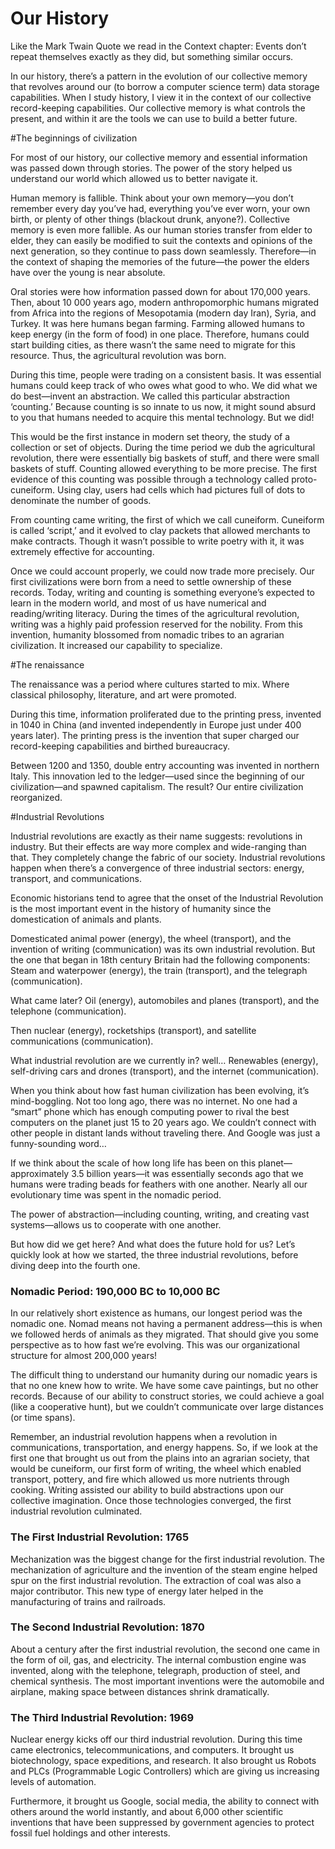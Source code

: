 ﻿# Our History

Like the Mark Twain Quote we read in the Context chapter: Events don’t repeat themselves exactly as they did, but something similar occurs. 

In our history, there’s a pattern in the evolution of our collective memory that revolves around our (to borrow a computer science term) data storage capabilities. When I study history, I view it in the context of our collective record-keeping capabilities. Our collective memory is what controls the present, and within it are the tools we can use to build a better future.

#The beginnings of civilization

For most of our history, our collective memory and essential information was passed down through stories. The power of the story helped us understand our world which allowed us to better navigate it.

Human memory is fallible. Think about your own memory—you don’t remember every day you’ve had, everything you’ve ever worn, your own birth, or plenty of other things (blackout drunk, anyone?). Collective memory is even more fallible. As our human stories transfer from elder to elder, they can easily be modified to suit the contexts and opinions of the next generation, so they continue to pass down seamlessly. Therefore—in the context of shaping the memories of the future—the power the elders have over the young is near absolute.

Oral stories were how information passed down for about 170,000 years. Then, about 10 000 years ago, modern anthropomorphic humans migrated from Africa into the regions of Mesopotamia (modern day Iran), Syria, and Turkey. It was here humans began farming. Farming allowed humans to keep energy (in the form of food) in one place. Therefore, humans could start building cities, as there wasn’t the same need to migrate for this resource. Thus, the agricultural revolution was born.

During this time, people were trading on a consistent basis. It was essential humans could keep track of who owes what good to who. We did what we do best—invent an abstraction. We called this particular abstraction ‘counting.’ Because counting is so innate to us now, it might sound absurd to you that humans needed to acquire this mental technology. But we did!

This would be the first instance in modern set theory, the study of a collection or set of objects. During the time period we dub the agricultural revolution, there were essentially big baskets of stuff, and there were small baskets of stuff. Counting allowed everything to be more precise. The first evidence of this counting was possible through a technology called proto-cuneiform. Using clay, users had cells which had pictures full of dots to denominate the number of goods. 

From counting came writing, the first of which we call cuneiform. Cuneiform is called ‘script,’ and it evolved to clay packets that allowed merchants to make contracts. Though it wasn’t possible to write poetry with it, it was extremely effective for accounting.

Once we could account properly, we could now trade more precisely. Our first civilizations were born from a need to settle ownership of these records. Today, writing and counting is something everyone’s expected to learn in the modern world, and most of us have numerical and reading/writing literacy. During the times of the agricultural revolution, writing was a highly paid profession reserved for the nobility. From this invention, humanity blossomed from nomadic tribes to an agrarian civilization. It increased our capability to specialize.


#The renaissance

The renaissance was a period where cultures started to mix. Where classical philosophy, literature, and art were promoted.

During this time, information proliferated due to the printing press, invented in 1040 in China (and invented independently in Europe just under 400 years later). The printing press is the invention that super charged our record-keeping capabilities and birthed bureaucracy.

Between 1200 and 1350, double entry accounting was invented in northern Italy. This innovation led to the ledger—used since the beginning of our civilization—and spawned capitalism. The result? Our entire civilization reorganized. 


#Industrial Revolutions


Industrial revolutions are exactly as their name suggests: revolutions in industry. But their effects are way more complex and wide-ranging than that. They completely change the fabric of our society. Industrial revolutions happen when there’s a convergence of three industrial sectors: energy, transport, and communications. 

Economic historians tend to agree that the onset of the Industrial Revolution is the most important event in the history of humanity since the domestication of animals and plants. 

Domesticated animal power (energy), the wheel (transport), and the invention of writing (communication) was its own industrial revolution. But the one that began in 18th century Britain had the following components: Steam and waterpower (energy), the train (transport), and the telegraph (communication).

What came later? Oil (energy), automobiles and planes (transport), and the telephone (communication).

Then nuclear (energy), rocketships (transport), and satellite communications (communication).

What industrial revolution are we currently in? well… Renewables (energy), self-driving cars and drones (transport), and the internet (communication).

When you think about how fast human civilization has been evolving, it’s mind-boggling. Not too long ago, there was no internet. No one had a “smart” phone which has enough computing power to rival the best computers on the planet just 15 to 20 years ago. We couldn’t connect with other people in distant lands without traveling there. And Google was just a funny-sounding word…

If we think about the scale of how long life has been on this planet—approximately 3.5 billion years—it was essentially seconds ago that we humans were trading beads for feathers with one another. Nearly all our evolutionary time was spent in the nomadic period.

The power of abstraction—including counting, writing, and creating vast systems—allows us to cooperate with one another.

But how did we get here? And what does the future hold for us? 
Let’s quickly look at how we started, the three industrial revolutions, before diving deep into the fourth one. 

### Nomadic Period: 190,000 BC to 10,000 BC

In our relatively short existence as humans, our longest period was the nomadic one. Nomad means not having a permanent address—this is when we followed herds of animals as they migrated. That should give you some perspective as to how fast we’re evolving. This was our organizational structure for almost 200,000 years! 

The difficult thing to understand our humanity during our nomadic years is that no one knew how to write. We have some cave paintings, but no other records. Because of our ability to construct stories, we could achieve a goal (like a cooperative hunt), but we couldn’t communicate over large distances (or time spans).

Remember, an industrial revolution happens when a revolution in communications, transportation, and energy happens. So, if we look at the first one that brought us out from the plains into an agrarian society, that would be cuneiform, our first form of writing, the wheel which enabled transport, pottery, and fire which allowed us more nutrients through cooking. Writing assisted our ability to build abstractions upon our collective imagination. Once those technologies converged, the first industrial revolution culminated. 

### The First Industrial Revolution: 1765

Mechanization was the biggest change for the first industrial revolution. The mechanization of agriculture and the invention of the steam engine helped spur on the first industrial revolution. The extraction of coal was also a major contributor. This new type of energy later helped in the manufacturing of trains and railroads. 

### The Second Industrial Revolution: 1870

About a century after the first industrial revolution, the second one came in the form of oil, gas, and electricity. The internal combustion engine was invented, along with the telephone, telegraph, production of steel, and chemical synthesis. The most important inventions were the automobile and airplane, making space between distances shrink dramatically. 

### The Third Industrial Revolution: 1969

Nuclear energy kicks off our third industrial revolution. During this time came electronics, telecommunications, and computers. It brought us biotechnology, space expeditions, and research. It also brought us Robots and PLCs (Programmable Logic Controllers) which are giving us increasing levels of automation. 

Furthermore, it brought us Google, social media, the ability to connect with others around the world instantly, and about 6,000 other scientific inventions that have been suppressed by government agencies to protect fossil fuel holdings and other interests. 




